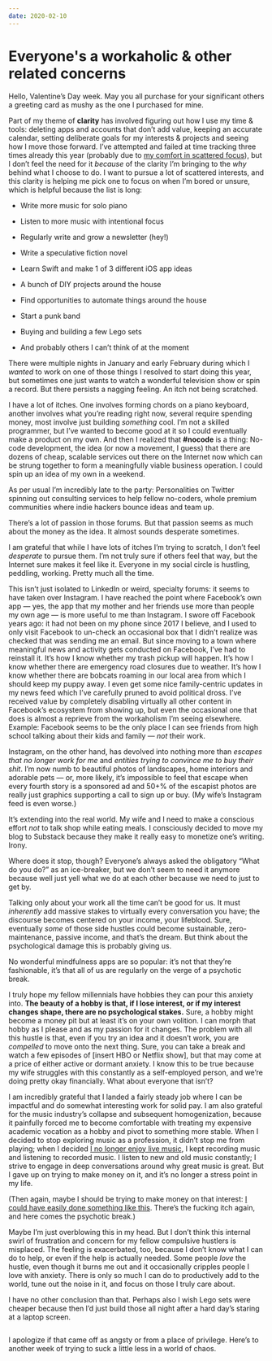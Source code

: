 ```yaml
---
date: 2020-02-10
---
```


# Everyone's a workaholic & other related concerns
<p>Hello, Valentine’s Day week. May you all purchase for your significant others a greeting card as mushy as the one I purchased for mine.</p><p>Part of my theme of <strong>clarity</strong> has involved figuring out how I use my time &amp; tools: deleting apps and accounts that don’t add value, keeping an accurate calendar, setting deliberate goals for my interests &amp; projects and seeing how I move those forward. I’ve attempted and failed at time tracking three times already this year (probably due to <a href="https://tonedeafcolorblind.substack.com/p/fits-starts">my comfort in scattered focus</a>), but I don’t feel the need for it <em>because</em> of the clarity I’m bringing to the <em>why</em> behind what I choose to do. I want to pursue a lot of scattered interests, and this clarity is helping me pick one to focus on when I’m bored or unsure, which is helpful because the list is long:</p><ul><li><p>Write more music for solo piano</p></li><li><p>Listen to more music with intentional focus</p></li><li><p>Regularly write and grow a newsletter (hey!)</p></li><li><p>Write a speculative fiction novel</p></li><li><p>Learn Swift and make 1 of 3 different iOS app ideas</p></li><li><p>A bunch of DIY projects around the house</p></li><li><p>Find opportunities to automate things around the house</p></li><li><p>Start a punk band</p></li><li><p>Buying and building a few Lego sets</p></li><li><p>And probably others I can’t think of at the moment</p></li></ul><p>There were multiple nights in January and early February during which I <em>wanted</em> to work on one of those things I resolved to start doing this year, but sometimes one just wants to watch a wonderful television show or spin a record. But there persists a nagging feeling. An itch not being scratched.</p><p>I have a lot of itches. One involves forming chords on a piano keyboard, another involves what you’re reading right now, several require spending money, most involve just building <em>something</em> cool. I’m not a skilled programmer, but I’ve wanted to become good at it so I could eventually make a product on my own. And then I realized that <strong>#nocode</strong> is a thing: No-code development, the idea (or now a movement, I guess) that there are dozens of cheap, scalable services out there on the Internet now which can be strung together to form a meaningfully viable business operation. I could spin up an idea of my own in a weekend.</p><p>As per usual I’m incredibly late to the party: Personalities on Twitter spinning out consulting services to help fellow no-coders, whole premium communities where indie hackers bounce ideas and team up.</p><p>There’s a lot of passion in those forums. But that passion seems as much about the money as the idea. It almost sounds desperate sometimes.</p><p>I am grateful that while I have lots of itches I’m trying to scratch, I don’t feel <em>desperate</em> to pursue them. I’m not truly sure if others feel that way, but the Internet sure makes it feel like it. Everyone in my social circle is hustling, peddling, working. Pretty much all the time.</p><p>This isn’t just isolated to LinkedIn or weird, specialty forums: it seems to have taken over Instagram. I have reached the point where Facebook’s own app — yes, the app that my mother and her friends use more than people my own age — is more useful to me than Instagram. I swore off Facebook years ago: it had not been on my phone since 2017 I believe, and I used to only visit Facebook to un-check an occasional box that I didn’t realize was checked that was sending me an email. But since moving to a town where meaningful news and activity gets conducted on Facebook, I’ve had to reinstall it. It’s how I know whether my trash pickup will happen. It’s how I know whether there are emergency road closures due to weather. It’s how I know whether there are bobcats roaming in our local area from which I should keep my puppy away. I even get some nice family-centric updates in my news feed which I’ve carefully pruned to avoid political dross. I’ve received value by completely disabling virtually all other content in Facebook’s ecosystem from showing up, but even the occasional one that does is almost a reprieve from the workaholism I’m seeing elsewhere. Example: Facebook seems to be the only place I can see friends from high school talking about their kids and family — <em>not</em> their work.</p><p>Instagram, on the other hand, has devolved into nothing more than <em>escapes that no longer work for me</em> and <em>entities trying to convince me to buy their shit</em>. I’m now numb to beautiful photos of landscapes, home interiors and adorable pets — or, more likely, it’s impossible to feel that escape when every fourth story is a sponsored ad and 50+% of the escapist photos are really just graphics supporting a call to sign up or buy. (My wife’s Instagram feed is even worse.)</p><p>It’s extending into the real world. My wife and I need to make a conscious effort <em>not</em> to talk shop while eating meals. I consciously decided to move my blog to Substack because they make it really easy to monetize one’s writing. Irony.</p><p>Where does it stop, though? Everyone’s always asked the obligatory “What do you do?” as an ice-breaker, but we don’t seem to need it anymore because well just yell what we do at each other because we need to just to get by.</p><p>Talking only about your work all the time can’t be good for us. It must <em>inherently</em> add massive stakes to virtually every conversation you have; the discourse becomes centered on your income, your lifeblood. Sure, eventually <em>some</em> of those side hustles could become sustainable, zero-maintenance, passive income, and that’s the dream. But think about the psychological damage this is probably giving us.</p><p>No wonderful mindfulness apps are so popular: it’s not that they’re fashionable, it’s that all of us are regularly on the verge of a psychotic break.</p><p>I truly hope my fellow millennials have hobbies they can pour this anxiety into. <strong>The beauty of a hobby is that, if I lose interest, or if my interest changes shape, there are no psychological stakes.</strong> Sure, a hobby might become a money pit but at least it’s on your own volition. I can morph that hobby as I please and as my passion for it changes. The problem with all this hustle is that, even if you try an idea and it doesn’t work, you are <em>compelled</em> to move onto the next thing. Sure, you can take a break and watch a few episodes of [insert HBO or Netflix show], but that may come at a price of either active or dormant anxiety. I know this to be true because my wife struggles with this constantly as a self-employed person, and we’re doing pretty okay financially. What about everyone that isn’t?</p><p>I am incredibly grateful that I landed a fairly steady job where I can be impactful and do somewhat interesting work for solid pay. I am also grateful for the music industry’s collapse and subsequent homogenization, because it painfully forced me to become comfortable with treating my expensive academic vocation as a hobby and pivot to something more stable. When I decided to stop exploring music as a profession, it didn’t stop me from playing; when I decided <a href="https://tonedeafcolorblind.substack.com/p/peak-live-music-or-no-more-surprises">I no longer enjoy live music</a>, I kept recording music and listening to recorded music. I listen to new and old music constantly; I strive to engage in deep conversations around why great music is great. But I gave up on trying to make money on it, and it’s no longer a stress point in my life.</p><p>(Then again, maybe I should be trying to make money on that interest: <a href="http://strongsongs.libsyn.com/website">I could have easily done something like this</a>. There’s the fucking itch again, and here comes the psychotic break.)</p><p>Maybe I’m just overblowing this in my head. But I don’t think this internal swirl of frustration and concern for my fellow compulsive hustlers is misplaced. The feeling is exacerbated, too, because I don’t know what I can do to help, or even if the help is actually needed. Some people <em>love</em> the hustle, even though it burns me out and it occasionally cripples people I love with anxiety. There is only so much I can do to productively add to the world, tune out the noise in it, and focus on those I truly care about.</p><p>I have no other conclusion than that. Perhaps also I wish Lego sets were cheaper because then I’d just build those all night after a hard day’s staring at a laptop screen.</p><p></p><a class="image-link image2 image2-1092-1456" target="_blank" href="https://cdn.substack.com/image/fetch/f_auto,q_auto:good,fl_progressive:steep/https%3A%2F%2Fbucketeer-e05bbc84-baa3-437e-9518-adb32be77984.s3.amazonaws.com%2Fpublic%2Fimages%2Fbf2f5269-d2b7-4ee1-9443-01c62777c67d_4032x3024.jpeg"><img src="https://bucketeer-e05bbc84-baa3-437e-9518-adb32be77984.s3.amazonaws.com/public/images/bf2f5269-d2b7-4ee1-9443-01c62777c67d_4032x3024.jpeg" data-attrs="{&quot;src&quot;:&quot;https://bucketeer-e05bbc84-baa3-437e-9518-adb32be77984.s3.amazonaws.com/public/images/bf2f5269-d2b7-4ee1-9443-01c62777c67d_4032x3024.jpeg&quot;,&quot;height&quot;:1092,&quot;width&quot;:1456,&quot;resizeWidth&quot;:null,&quot;bytes&quot;:3801057,&quot;alt&quot;:null,&quot;title&quot;:null,&quot;type&quot;:&quot;image/jpeg&quot;,&quot;href&quot;:null}" alt=""><style>
          a.image2.image-link.image2-1092-1456 {
            padding-bottom: 75%;
            padding-bottom: min(75%, 1092px);
            width: 100%;
            height: 0;
          }
          a.image2.image-link.image2-1092-1456 img {
            max-width: 1456px;
            max-height: 1092px;
          }
        </style></a><p></p><p>I apologize if that came off as angsty or from a place of privilege. Here’s to another week of trying to suck a little less in a world of chaos.</p>
